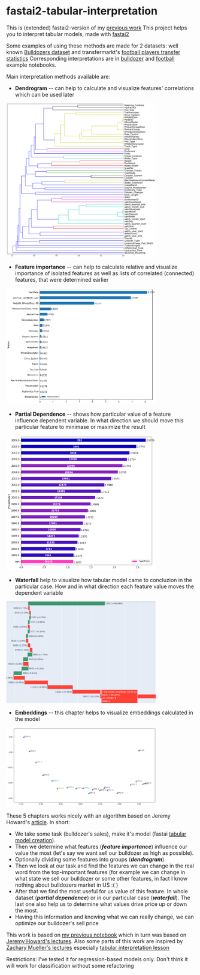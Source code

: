 # fastai2-tabular-interpretation



This is (extended) fastai2-version of my [previous work](https://github.com/Pak911/fastai-shared-notebooks)
This project helps you to interpret tabular models, made with [fastai2](https://github.com/fastai/fastai2)

Some examples of using these methods are made for 2 datasets: well known [Bulldozers dataset](https://www.kaggle.com/c/bluebook-for-bulldozers/data) and transfermarkt's [football players transfer statistics](https://www.kaggle.com/giovannibeli/european-football-transfers-database)
Corresponding interpretations are in [bulldozer](02-interpret.ipynb) and [football](11-football-interpr.ipynb) example notebooks.

Main interpretation methods available are:

- **Dendrogram** -- can help to calculate and visualize features'  correlations which can be used later

[<img src="imgs/01-dendro.png" alt="dendrogramm" width="400"/>](imgs/01-dendro.png)
- **Feature importance** -- can help to calculate relative  and visualize importance of isolated features as well as lists of correlated (connected) features, that were determined earlier

[<img src="imgs/02-FI.png" alt="feature importance" width="400"/>](imgs/02-FI.png)
- **Partial Dependence** -- shows how particular value of a feature influence dependent variable. In what direction we should move this particular feature to minimase or maximize the result

[<img src="imgs/03-PD.png" alt="partial dependence" width="400"/>](imgs/03-PD.png)
- **Waterfall** help to visualize how tabular model came to concluzion in the particular case. How and in what direction each feature value moves the dependent variable

[<img src="imgs/waterfall.png" alt="waterfall chart" width="400"/>](imgs/waterfall.png)
- **Embeddings** -- this chapter helps to visualize embeddings calculated in the model

[<img src="imgs/04-embeddings.png" alt="embeddings" width="400"/>](imgs/04-embeddings.png)

These 5 chapters works nicely with an algorithm based on Jeremy Howard's  [article](https://www.oreilly.com/radar/drivetrain-approach-data-products/). 
In short: 

- We take some task (bulldozer's sales), make it's model (fastai [tabular model creation](01-train.ipynb)). 
- Then we determine what features (***feature importance***) influence our value the most (let's say we want sell our bulldozer as high as possible). 
- Optionally dividing some features into groups (***dendrogram***). 
- Then we look at our task and find the features we can change in the real word from the top-important features (for example we can change in what state we sell our bulldozer or some other features, in fact I know nothing about bulldozers market in US :( )
- After that we find the most useful for us value of this feature. In whole dataset (***partial dependence***) or in our particular case (***waterfall***). The last one also help us to determine what values drive price up or down the most.
- Having this information and knowing what we can really change, we can optimize our bulldozer's sell price

This work is based on [my previous notebook](https://github.com/Pak911/fastai-shared-notebooks) which in turn was based on [Jeremy Howard's lectures](https://www.youtube.com/watch?v=YSFG_W8JxBo). 
Also some parts of this work are inspired by [Zachary Mueller's lectures](https://www.youtube.com/playlist?list=PLFDkaGxp5BXDvj3oHoKDgEcH73Aze-eET) especially [tabular interpretation lesson](https://www.youtube.com/watch?v=XoWX_YOrtPg&list=PLFDkaGxp5BXDvj3oHoKDgEcH73Aze-eE)

Restrictions:
I've tested it for regression-based models only. Don't think it will work for classification without some refactoring



